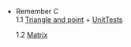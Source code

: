   - Remember C  
    1.1 [Triangle and point](https://github.com/stanislaushimovolos/MIPT_programming_tasks/tree/master/TriangleAndPoint) + [UnitTests](https://github.com/stanislaushimovolos/MIPT_programming_tasks/tree/master/TriangleAndPoint/UnitTriangle)
    
    1.2 [Matrix](https://github.com/stanislaushimovolos/MIPT_programming_tasks/tree/master/Matrix)
